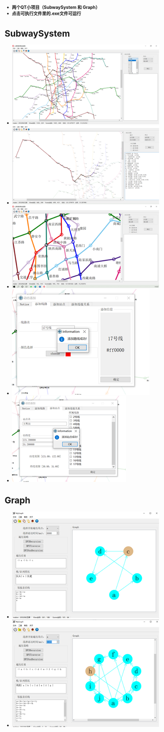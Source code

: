 - **两个QT小项目（SubwaySystem 和 Graph）**
- **点击可执行文件里的.exe文件可运行**

# SubwaySystem
- ![Alt text](photos/image.png)
- ![Alt text](photos/image-1.png)
- ![Alt text](photos/image-2.png)
- ![Alt text](photos/image-3.png)
- ![Alt text](photos/image-4.png)

# Graph
- ![Alt text](photos/image-5.png)
- ![Alt text](photos/image-6.png)